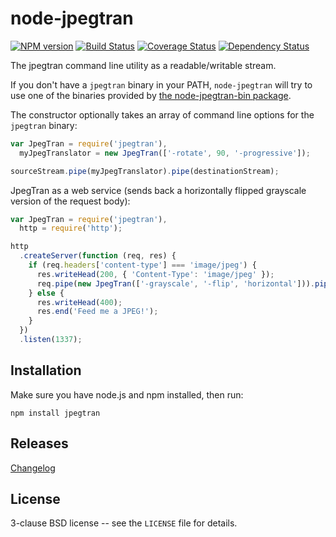 # node-jpegtran

[![NPM version](https://badge.fury.io/js/jpegtran.svg)](http://badge.fury.io/js/jpegtran)
[![Build Status](https://travis-ci.org/papandreou/node-jpegtran.svg?branch=master)](https://travis-ci.org/papandreou/node-jpegtran)
[![Coverage Status](https://coveralls.io/repos/papandreou/node-jpegtran/badge.svg)](https://coveralls.io/r/papandreou/node-jpegtran)
[![Dependency Status](https://david-dm.org/papandreou/node-jpegtran.svg)](https://david-dm.org/papandreou/node-jpegtran)

The jpegtran command line utility as a readable/writable stream.

If you don't have a `jpegtran` binary in your PATH, `node-jpegtran`
will try to use one of the binaries provided by <a
href="https://github.com/yeoman/node-jpegtran-bin">the node-jpegtran-bin
package</a>.

The constructor optionally takes an array of command line options for
the `jpegtran` binary:

```javascript
var JpegTran = require('jpegtran'),
  myJpegTranslator = new JpegTran(['-rotate', 90, '-progressive']);

sourceStream.pipe(myJpegTranslator).pipe(destinationStream);
```

JpegTran as a web service (sends back a horizontally flipped grayscale
version of the request body):

```javascript
var JpegTran = require('jpegtran'),
  http = require('http');

http
  .createServer(function (req, res) {
    if (req.headers['content-type'] === 'image/jpeg') {
      res.writeHead(200, { 'Content-Type': 'image/jpeg' });
      req.pipe(new JpegTran(['-grayscale', '-flip', 'horizontal'])).pipe(res);
    } else {
      res.writeHead(400);
      res.end('Feed me a JPEG!');
    }
  })
  .listen(1337);
```

## Installation

Make sure you have node.js and npm installed, then run:

    npm install jpegtran

## Releases

[Changelog](https://github.com/papandreou/node-jpegtran/blob/master/CHANGELOG.md)

## License

3-clause BSD license -- see the `LICENSE` file for details.
